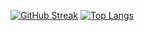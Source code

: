 [![GitHub Streak](https://streak-stats.demolab.com?user=jaddanickhole&theme=carbonfox)](https://git.io/streak-stats)
[![Top Langs](https://github-readme-stats.vercel.app/api/top-langs/?username=jaddanickhole&theme=carbonfox)](https://github.com/anuraghazra/github-readme-stats)
